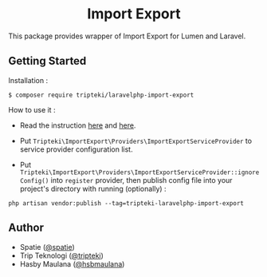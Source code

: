 <h1 align="center">Import Export</h1>

This package provides wrapper of Import Export for Lumen and Laravel.

Getting Started
---

Installation :

```
$ composer require tripteki/laravelphp-import-export
```

How to use it :

- Read the instruction [here](https://docs.laravel-excel.com) and [here](https://github.com/barryvdh/laravel-dompdf).

- Put `Tripteki\ImportExport\Providers\ImportExportServiceProvider` to service provider configuration list.

- Put `Tripteki\ImportExport\Providers\ImportExportServiceProvider::ignoreConfig()` into `register` provider, then publish config file into your project's directory with running (optionally) :

```
php artisan vendor:publish --tag=tripteki-laravelphp-import-export
```

Author
---

- Spatie ([@spatie](https://spatie.be))
- Trip Teknologi ([@tripteki](https://linkedin.com/company/tripteki))
- Hasby Maulana ([@hsbmaulana](https://linkedin.com/in/hsbmaulana))
